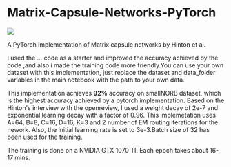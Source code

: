 # Matrix-Capsule-Networks-PyTorch
![](https://miro.medium.com/max/1433/1*UVDimCXv0NxcucrFDgr1Xg.png)

A PyTorch implementation of Matrix capsule networks by Hinton et al.

I used the ... code as a starter and improved the accuracy achieved by the code ,and also i made the training code more friendly.You can use your own dataset with this implementation, just replace the dataset and data_folder variables in the main notebook with the path to your own data.

This implementation achieves **92%** accuracy on smallNORB dataset, which is the highest accuracy achieved by a pytorch implementation. Based on the Hinton's interview with the openreview, I used a weight decay of 2e-7 and exponential learning decay with a factor of 0.96.
This implemetation uses A=64, B=8, C=16, D=16, K=3 and 2 number of EM routing iterations for the nework. Also, the initial learning rate is set to 3e-3.Batch size of 32 has been used for the training. 

The training is done on a NVIDIA GTX 1070 TI. Each epoch takes about 16-17 mins.


